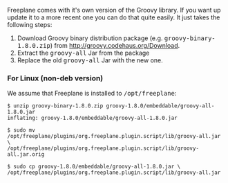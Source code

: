 <!-- toc -->

Freeplane comes with it's own version of the Groovy library. If you want up update it to a more recent one you can do that quite easily. It just takes the following steps:

1. Download Groovy binary distribution package (e.g. <tt>groovy-binary-1.8.0.zip</tt>) from http://groovy.codehaus.org/Download.
2. Extract the <tt>groovy-all</tt> Jar from the package
3. Replace the old <tt>groovy-all</tt> Jar with the new one.

### For Linux (non-deb version)

We assume that Freeplane is installed to <tt>/opt/freeplane</tt>:

    $ unzip groovy-binary-1.8.0.zip groovy-1.8.0/embeddable/groovy-all-1.8.0.jar
    inflating: groovy-1.8.0/embeddable/groovy-all-1.8.0.jar
 
    $ sudo mv /opt/freeplane/plugins/org.freeplane.plugin.script/lib/groovy-all.jar \
    /opt/freeplane/plugins/org.freeplane.plugin.script/lib/groovy-all.jar.orig
 
    $ sudo cp groovy-1.8.0/embeddable/groovy-all-1.8.0.jar \
    /opt/freeplane/plugins/org.freeplane.plugin.script/lib/groovy-all.jar

<!-- ({Category:Script}) -->

